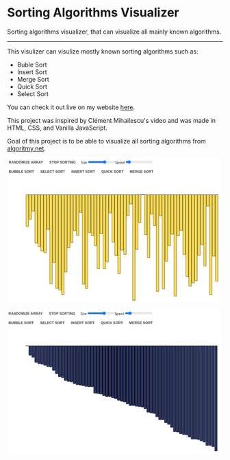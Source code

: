 # Sorting Algorithms Visualizer

Sorting algorithms visualizer, that can visualize all mainly known algorithms.

---
This visulizer can visulize mostly known sorting algorithms such as:
- Buble Sort
- Insert Sort
- Merge Sort
- Quick Sort
- Select Sort

You can check it out live on my website <a href="https://www.jakubmikes.cz/sortAlgo.html">here</a>.

This project was inspired by Clément Mihailescu's video and was made in HTML, CSS, and Vanilla JavaScript.

Goal of this project is to be able to visualize all sorting algorithms from <a href="https://www.algoritmy.net/">algoritmy.net</a>.

<img align="center" width="500px" src="assets/img/unsorted.png" /><br>

<img align="center" width="500px" src="assets/img/sorted.png" /><br>